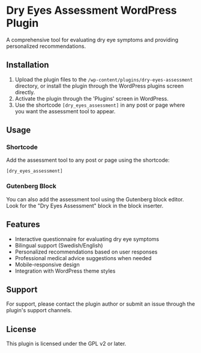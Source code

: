 # Dry Eyes Assessment WordPress Plugin

A comprehensive tool for evaluating dry eye symptoms and providing personalized recommendations.

## Installation

1. Upload the plugin files to the `/wp-content/plugins/dry-eyes-assessment` directory, or install the plugin through the WordPress plugins screen directly.
2. Activate the plugin through the 'Plugins' screen in WordPress.
3. Use the shortcode `[dry_eyes_assessment]` in any post or page where you want the assessment tool to appear.

## Usage

### Shortcode
Add the assessment tool to any post or page using the shortcode:
```
[dry_eyes_assessment]
```

### Gutenberg Block
You can also add the assessment tool using the Gutenberg block editor. Look for the "Dry Eyes Assessment" block in the block inserter.

## Features

- Interactive questionnaire for evaluating dry eye symptoms
- Bilingual support (Swedish/English)
- Personalized recommendations based on user responses
- Professional medical advice suggestions when needed
- Mobile-responsive design
- Integration with WordPress theme styles

## Support

For support, please contact the plugin author or submit an issue through the plugin's support channels.

## License

This plugin is licensed under the GPL v2 or later.